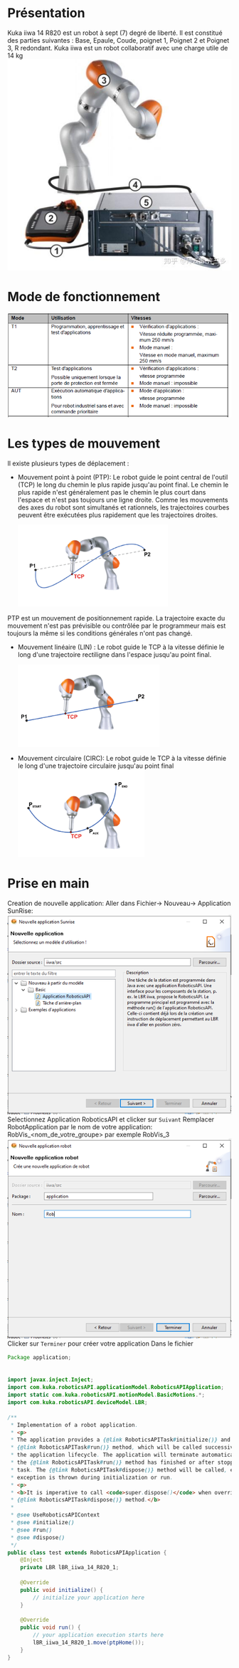 # Présentation
Kuka iiwa 14 R820 est un robot à sept (7) degré de liberté. Il est constitué des parties suivantes : 
Base, Epaule, Coude, poignet 1, Poignet 2 et Poignet 3, R redondant.
Kuka iiwa est un robot collaboratif avec une charge utile de 14 kg
  ![kuka iiwa](./Imgs/iiwa.jpg)

# Mode de fonctionnement 

![kuka iiwa](./Imgs/mode.png)

# Les types de mouvement 

Il existe plusieurs types de déplacement :
- Mouvement point à point (PTP): Le robot guide le point central de l'outil (TCP) le long du chemin le plus rapide jusqu'au point final. Le chemin le plus rapide n'est généralement pas le chemin le plus court dans l'espace et n'est pas toujours une ligne droite. Comme les mouvements des axes du robot sont simultanés et rationnels, les trajectoires courbes peuvent être exécutées plus rapidement que les trajectoires droites.
  
  ![Mouvement PTP](./Imgs/ptp.png)
  
PTP est un mouvement de positionnement rapide. La trajectoire exacte du mouvement n'est pas prévisible ou contrôlée par le programmeur mais est toujours la même si les conditions générales n'ont pas changé.

- Mouvement linéaire (LIN) : Le robot guide le TCP à la vitesse définie le long d'une trajectoire rectiligne dans l'espace jusqu'au point final.
  
  ![Mouvement linéaire](./Imgs/lin.png)

-	Mouvement circulaire (CIRC): Le robot guide le TCP à la vitesse définie le long d'une trajectoire circulaire jusqu'au point final
 ![Mouvement circulaire](./Imgs/circ.png)

# Prise en main
Creation de nouvelle application: 
Aller dans Fichier-> Nouveau-> Application SunRise: 
 ![Nouvelle Application](./Imgs/AP1.PNG)
 Selectionnez Application RoboticsAPI et clicker sur ``Suivant``
 Remplacer RobotApplication par le nom de votre application: RobVis_<nom_de_votre_groupe> par exemple RobVis_3
 ![Nouvelle Application](./Imgs/AP2.PNG)
 Clicker sur ``Terminer`` pour créer votre application 
 Dans le fichier 

```java
Package application;


import javax.inject.Inject;
import com.kuka.roboticsAPI.applicationModel.RoboticsAPIApplication;
import static com.kuka.roboticsAPI.motionModel.BasicMotions.*;
import com.kuka.roboticsAPI.deviceModel.LBR;

/**
 * Implementation of a robot application.
 * <p>
 * The application provides a {@link RoboticsAPITask#initialize()} and a 
 * {@link RoboticsAPITask#run()} method, which will be called successively in 
 * the application lifecycle. The application will terminate automatically after 
 * the {@link RoboticsAPITask#run()} method has finished or after stopping the 
 * task. The {@link RoboticsAPITask#dispose()} method will be called, even if an 
 * exception is thrown during initialization or run. 
 * <p>
 * <b>It is imperative to call <code>super.dispose()</code> when overriding the 
 * {@link RoboticsAPITask#dispose()} method.</b> 
 * 
 * @see UseRoboticsAPIContext
 * @see #initialize()
 * @see #run()
 * @see #dispose()
 */
public class test extends RoboticsAPIApplication {
	@Inject
	private LBR lBR_iiwa_14_R820_1;

	@Override
	public void initialize() {
		// initialize your application here
	}

	@Override
	public void run() {
		// your application execution starts here
		lBR_iiwa_14_R820_1.move(ptpHome());
	}
}
```

